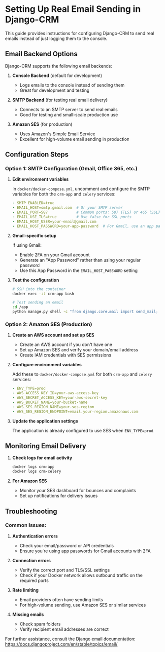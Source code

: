 # Setting Up Real Email Sending in Django-CRM

This guide provides instructions for configuring Django-CRM to send real emails instead of just logging them to the console.

## Email Backend Options

Django-CRM supports the following email backends:

1. **Console Backend** (default for development)
   - Logs emails to the console instead of sending them
   - Great for development and testing

2. **SMTP Backend** (for testing real email delivery)
   - Connects to an SMTP server to send real emails
   - Good for testing and small-scale production use

3. **Amazon SES** (for production)
   - Uses Amazon's Simple Email Service
   - Excellent for high-volume email sending in production

## Configuration Steps

### Option 1: SMTP Configuration (Gmail, Office 365, etc.)

1. **Edit environment variables**

   In `docker/docker-compose.yml`, uncomment and configure the SMTP variables for both the `crm-app` and `celery` services:

   ```yaml
   - SMTP_ENABLED=true
   - EMAIL_HOST=smtp.gmail.com  # Or your SMTP server
   - EMAIL_PORT=587             # Common ports: 587 (TLS) or 465 (SSL)
   - EMAIL_USE_TLS=true         # Use false for SSL ports
   - EMAIL_HOST_USER=your-email@gmail.com
   - EMAIL_HOST_PASSWORD=your-app-password  # For Gmail, use an app password
   ```

2. **Gmail-specific setup**

   If using Gmail:
   - Enable 2FA on your Gmail account
   - Generate an "App Password" rather than using your regular password
   - Use this App Password in the `EMAIL_HOST_PASSWORD` setting

3. **Test the configuration**

   ```bash
   # SSH into the container
   docker exec -it crm-app bash
   
   # Test sending an email
   cd /app
   python manage.py shell -c "from django.core.mail import send_mail; send_mail('Test Email', 'This is a test.', 'from@example.com', ['to@example.com'])"
   ```

### Option 2: Amazon SES (Production)

1. **Create an AWS account and set up SES**

   - Create an AWS account if you don't have one
   - Set up Amazon SES and verify your domain/email address
   - Create IAM credentials with SES permissions

2. **Configure environment variables**

   Add these to `docker/docker-compose.yml` for both `crm-app` and `celery` services:

   ```yaml
   - ENV_TYPE=prod
   - AWS_ACCESS_KEY_ID=your-aws-access-key
   - AWS_SECRET_ACCESS_KEY=your-aws-secret-key
   - AWS_BUCKET_NAME=your-bucket-name
   - AWS_SES_REGION_NAME=your-ses-region
   - AWS_SES_REGION_ENDPOINT=email.your-region.amazonaws.com
   ```

3. **Update the application settings**

   The application is already configured to use SES when `ENV_TYPE=prod`.

## Monitoring Email Delivery

1. **Check logs for email activity**

   ```bash
   docker logs crm-app
   docker logs crm-celery
   ```

2. **For Amazon SES**
   - Monitor your SES dashboard for bounces and complaints
   - Set up notifications for delivery issues

## Troubleshooting

### Common Issues:

1. **Authentication errors**
   - Check your email/password or API credentials
   - Ensure you're using app passwords for Gmail accounts with 2FA

2. **Connection errors**
   - Verify the correct port and TLS/SSL settings
   - Check if your Docker network allows outbound traffic on the required ports

3. **Rate limiting**
   - Email providers often have sending limits
   - For high-volume sending, use Amazon SES or similar services

4. **Missing emails**
   - Check spam folders
   - Verify recipient email addresses are correct

For further assistance, consult the Django email documentation: https://docs.djangoproject.com/en/stable/topics/email/
